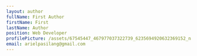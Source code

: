 ```yaml
---
layout: author
fullName: First Author
firstName: First
lastName: Author
position: Web Developer
profilePicture: /assets/67545447_467977037322739_6235694920632369152_n.jpg
email: arielpasilang@gmail.com
---
```


